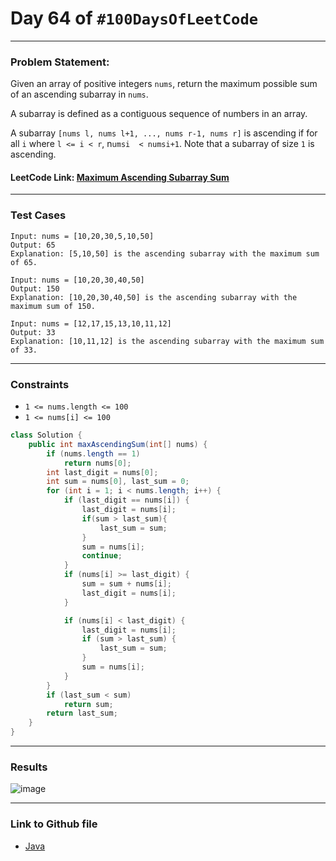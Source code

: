 # Day 64 of `#100DaysOfLeetCode`

___
### Problem Statement:  
Given an array of positive integers `nums`, return the maximum possible sum of an ascending subarray in `nums`.

A subarray is defined as a contiguous sequence of numbers in an array.

A subarray `[nums l, nums l+1, ..., nums r-1, nums r]` is ascending if for all `i` where `l <= i < r`, n`umsi  < numsi+1`. Note that a subarray of size `1` is ascending.
 


#### LeetCode Link: [Maximum Ascending Subarray Sum](https://leetcode.com/problems/maximum-ascending-subarray-sum/description/)
___


### Test Cases
```
Input: nums = [10,20,30,5,10,50]
Output: 65
Explanation: [5,10,50] is the ascending subarray with the maximum sum of 65.
```
```
Input: nums = [10,20,30,40,50]
Output: 150
Explanation: [10,20,30,40,50] is the ascending subarray with the maximum sum of 150.
```
```
Input: nums = [12,17,15,13,10,11,12]
Output: 33
Explanation: [10,11,12] is the ascending subarray with the maximum sum of 33.
```
___

### Constraints 
* `1 <= nums.length <= 100`
* `1 <= nums[i] <= 100`

```java
class Solution {
    public int maxAscendingSum(int[] nums) {
        if (nums.length == 1)
            return nums[0];
        int last_digit = nums[0];
        int sum = nums[0], last_sum = 0;
        for (int i = 1; i < nums.length; i++) {
            if (last_digit == nums[i]) {
                last_digit = nums[i];
                if(sum > last_sum){
                    last_sum = sum;
                }
                sum = nums[i];
                continue;
            }
            if (nums[i] >= last_digit) {
                sum = sum + nums[i];
                last_digit = nums[i];
            }

            if (nums[i] < last_digit) {
                last_digit = nums[i];
                if (sum > last_sum) {
                    last_sum = sum;
                }
                sum = nums[i];
            }
        }
        if (last_sum < sum)
            return sum;
        return last_sum;
    }
}
```
___
### Results
![image](https://user-images.githubusercontent.com/31382363/213551038-db58ef1a-f864-4795-811c-dc6663330f23.png)


___

### Link to Github file  
* [Java](https://github.com/studentdevelops/100DaysOfLeetCode/blob/67c37534ff480608b07fffbe2023a0f5ce6b245e/Day64_Maximum_Ascending_Subarray_Sum/code.java)
